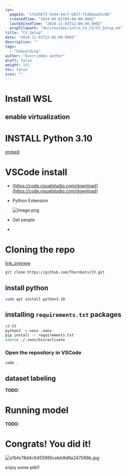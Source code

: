 ```yaml
---
sys:
  pageId: "17ed3673-5e94-44cf-b817-f54bbaa03c06"
  createdTime: "2024-09-01T00:08:00.000Z"
  lastEditedTime: "2024-11-03T22:06:00.000Z"
  propFilepath: "docs/Guides/intro_to_CV/CV_Setup.md"
title: "CV_Setup"
date: "2024-11-03T22:06:00.000Z"
description: ""
tags:
  - "Onboarding"
author: "Overridden author"
draft: false
weight: 161
toc: false
icon: ""
---
```


# Install WSL

## enable virtualization

# INSTALL Python 3.10

[embed](https://www.rose-hulman.edu/class/csse/csse132/2425a/labs/prelab1-wsl2.html)

# VSCode install

- [https://code.visualstudio.com/download](https://code.visualstudio.com/download)
- Python Extension

	![image.png](https://prod-files-secure.s3.us-west-2.amazonaws.com/d518164a-d88e-44d1-a4ee-3adb3bd8bce0/d82b6650-a5e4-4d3c-b8c9-93d817dae00e/image.png?X-Amz-Algorithm=AWS4-HMAC-SHA256&X-Amz-Content-Sha256=UNSIGNED-PAYLOAD&X-Amz-Credential=ASIAZI2LB4663VGUHMU6%2F20250312%2Fus-west-2%2Fs3%2Faws4_request&X-Amz-Date=20250312T100840Z&X-Amz-Expires=3600&X-Amz-Security-Token=IQoJb3JpZ2luX2VjEHEaCXVzLXdlc3QtMiJGMEQCIGSBifcqzMNPtOnNAcw41%2FcJTXKCpqShTJuwMGT3eqd5AiA4hrumHUG%2F21uHqHM9OL2l5iKuZeEwVs9nrVYr0%2FjRqSqIBAi6%2F%2F%2F%2F%2F%2F%2F%2F%2F%2F8BEAAaDDYzNzQyMzE4MzgwNSIMdPnOaqiKdOHkVsc6KtwDDagd6DG01KMec1nbhTXm8%2FTMLBBVyOSgjyub8Ahik0ovcrJ51IUzszk0GKHqtAbld1m02MpJIjeSVobS%2BibllrpV2JH8%2F%2FLn%2Bp15%2BmSVkahvdFJqHUE2SgsluhkpXDQOi5959RRcAw4w%2BSil6qwEcRf1PcAVbjJs1rLCF%2FPKIfgfM%2FTJqqZSr%2F5rbfdt19dpVaYHmiKMm3RociHsRhZuQ9Z9UHfuemE4FHwDx4VZsDcpj2OyjTkIaHIge7IKnwGS3OM679zu%2B0%2By8MHlGb%2BxsjCj%2FpXrTuSyedx3iKZkex8fk1cY6whPH886hF8gcH1X7nuTducTBGF9YJVCNKzbSsRWY8tSE13tQWPddKor1y7cqSEVOojqT7VYrBMS0WQdhaXhR3K9n5wVugKdk7Nn%2Fgu%2BSEIc%2Fbyqbs055g%2Fr1yIKZeN3G2cJMhJqTCaFkOA2YDCoRdnZHvLSqgYJkWf7oF1u%2B1PLBlbUBfP2S3xSpaNfhlI5%2FEWVWCL4W2MJwS0zkI7bP604%2B2ErOZufh1w9UVLET8cbnf4rRyOPQQT0IZV0Dv7DtomZ5iIUZ3F3bvNfnS2tfhDzsrtd3V5b%2FVZUYpZm4i4DrqlC78fTrjAoCjKmSsaQQihHTemI31swy5vFvgY6pgGcQ4JlAUMNSuWcxaG1hcqGCiOI2AcV6PdO%2B9eDgDozwo7Ovqv3%2Bj%2BTlpzD1De0FlVnJwWQf0imAh5HNCO53sRTmMfio0Tz547oRCoNRUWV1kjanrlK4zsYHQM0rf7tV9MA%2Fa5HJBWEJrI%2Flhv%2F4kQgcay2dNCBC5gWudhbyA5wuua9AxmQIWIgXQ6tPwNmrkvenPW%2FLxQ7i0vFHjxamwklqyRFflL%2B&X-Amz-Signature=b2a09c59797596d75d609c0629fc10942a4ee82b608b14cfd7e05a15627e7723&X-Amz-SignedHeaders=host&x-id=GetObject)
- Get people
- 

# Cloning the repo

[link_preview](https://github.com/Thornbots/CV/)

```bash
git clone https://github.com/Thornbots/CV.git
```

## install python

```bash
sudo apt install python3.10
```

## installing `requirements.txt` packages

```bash
cd CV
python3 -m venv .venv
pip install -r requirements.txt
source ./.venv/bin/activate
```

### Open the repository in VSCode

```bash
code .
```

## dataset labeling  

**TODO:**

# Running model

**TODO:**

# Congrats! You did it!

![e1bfe78d4c6455985cebb9d6a247088b.jpg](https://prod-files-secure.s3.us-west-2.amazonaws.com/d518164a-d88e-44d1-a4ee-3adb3bd8bce0/7d1ce04e-65d6-40c8-814d-754280e9515a/e1bfe78d4c6455985cebb9d6a247088b.jpg?X-Amz-Algorithm=AWS4-HMAC-SHA256&X-Amz-Content-Sha256=UNSIGNED-PAYLOAD&X-Amz-Credential=ASIAZI2LB466XNTC5O3Q%2F20250312%2Fus-west-2%2Fs3%2Faws4_request&X-Amz-Date=20250312T100839Z&X-Amz-Expires=3600&X-Amz-Security-Token=IQoJb3JpZ2luX2VjEHEaCXVzLXdlc3QtMiJFMEMCIFfvWpqQOaGAxVkG%2FvHvwC4iTncPhx7VtQD7xs113PyjAh9I01%2BQjCMjv4Ln9uKcPpICj0x1W%2BAMOyj5SwFpoVELKogECLr%2F%2F%2F%2F%2F%2F%2F%2F%2F%2FwEQABoMNjM3NDIzMTgzODA1IgzbW6xgQVP4I9kiViAq3AN8hlfvAY3h%2FZN7ak8dRvlj%2FTH9CuZmj9pjAipz5ZZ2B6SZKWTRG8a%2FfkzKn8FE9G0PGsOmWzQqC5F3pfpsUnY8OfmQZy70dX3%2BZrFOudz2ziUomOPKI31smKhP9i3CveuY8gNqaDDzoQTYz%2BK6ROzif73VUOiSg4DYT%2B9Unu8OC5Ne4TsimBLyjvvZIbPIXizN69alm6CRLcJM0oO0jhc1fNE2f6d%2BOwzRrersXlw5R5a07YJ9%2BcQ18uaKUnOz4Qjq3wCf3FBWtDI3LuQklM7fclHc2BaKqSsRHLEmmfcjIUcma7hFpIPzO4ly1Yv%2FX6%2F7iXvjrivQLKmITLOdBY5MV4YyFA5cc5BALnZWMS3zMK5ZFmcw6odwZGKGviR2oeVvsIRpGEESHh7rq25krg8NsocT5ZdU6BH2eXF%2Byz2DW5kt1eY%2BZg1l%2BXJLV1%2F0JjlSwSFV4xDFvKT7pevhhzsthh85pJ7RvMfpIQH%2FkHBYXlPnNereXhyijWlm2ip5VuTlYA5Xn4Lybrcq%2FCzmadVzUgfh5Bjj%2BM7seKbDxczOcBQx0bu7Ucdr1cGOLug7VginJDfSZvzVco0e2BfCmrALFqL2uPo2IDTYdze63oU573BRzfJlOI3WY1GvSTDBm8W%2BBjqnASq9XnDFZsBtWT70Q0h92Ldl2duXtKFhxriVJc5wA9XkUn4QGMZ0KiuaTRgeHmwUdgdy5lKFsFx0ABYxgLF5R8qbYcUY8khLLHtUjrk%2BuJuy6t54OyIIQz0WWQCpvSjbgNw8YgD91LcyZjYGPRHQ1KyFuLN2jmptWnl8I5d%2FTw8ORuPxSG8oU8AyKGl2VE2wIuomiHI7z8Cv%2FEr2yB3OBSAX4ngUCe8%2B&X-Amz-Signature=61f228802ff643b0a08606c0aa448f11fc796d3a8ef32c83eb8bbdc4d8776afd&X-Amz-SignedHeaders=host&x-id=GetObject)

enjoy some pilk!!
